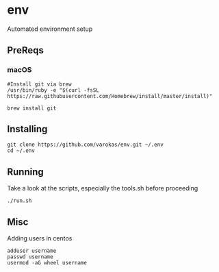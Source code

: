 # env
Automated environment setup

## PreReqs 
### macOS 

    #Install git via brew
    /usr/bin/ruby -e "$(curl -fsSL https://raw.githubusercontent.com/Homebrew/install/master/install)"
    
    brew install git
    
## Installing
   
    git clone https://github.com/varokas/env.git ~/.env
    cd ~/.env
    
## Running 
Take a look at the scripts, especially the tools.sh before proceeding
    
    ./run.sh
    
## Misc
Adding users in centos

    adduser username
    passwd username
    usermod -aG wheel username
